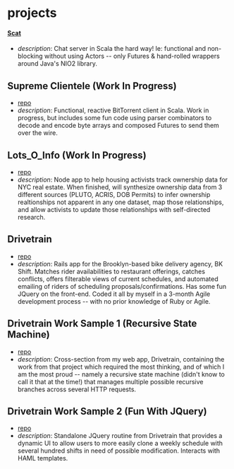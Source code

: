 # projects

#### [Scat](https://github.com/aguestuser/scat)
* _description_: Chat server in Scala the hard way! Ie: functional and non-blocking without using Actors -- only Futures & hand-rolled wrappers around Java's NIO2 library.

## Supreme Clientele (Work In Progress)
* [repo](https://github.com/aguestuser/supreme_clientelle)
* _description_: Functional, reactive BitTorrent client in Scala. Work in progress, but includes some fun code using parser combinators to decode and encode byte arrays and composed Futures to send them over the wire.

## Lots_O_Info (Work In Progress)
* [repo](https://github.com/the-learning-collective/lots_o_info)
* _description_: Node app to help housing activists track ownership data for NYC real estate. When finished, will synthesize ownership data from 3 different sources (PLUTO, ACRIS, DOB Permits) to infer ownership realtionships not apparent in any one dataset, map those relationships, and allow activists to update those relationships with self-directed research.

## Drivetrain
* [repo](https://github.com/aguestuser/drivetrain)
* _description_: Rails app for the Brooklyn-based bike delivery agency, BK Shift. Matches rider availabilities to restaurant offerings, catches conflicts, offers filterable views of current schedules, and automated emailing of riders of scheduling proposals/confirmations. Has some fun JQuery on the front-end. Coded it all by myself in a 3-month Agile development process -- with no prior knowledge of Ruby or Agile.

## Drivetrain Work Sample 1 (Recursive State Machine)
* [repo](https://github.com/aguestuser/drivetrain_work_sample)
* _description_: Cross-section from my web app, Drivetrain, containing the work from that project which required the most thinking, and of which I am the most proud -- namely a recursive state machine (didn't know to call it that at the time!) that manages multiple possible recursive branches across several HTTP requests.

## Drivetrain Work Sample 2 (Fun With JQuery)
* [repo](https://github.com/aguestuser/drivetrain/blob/0cf4509b2e8ea840c70f4175dfdb33daeabc6d53/app/views/shifts/_clone_week_js.html.haml)
* _description_: Standalone JQuery routine from Drivetrain that provides a dynamic UI to allow users to more easily clone a weekly schedule with several hundred shifts in need of possible modification. Interacts with HAML templates.
